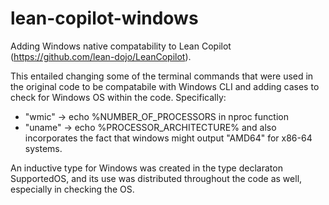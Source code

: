 # lean-copilot-windows
Adding Windows native compatability to Lean Copilot (https://github.com/lean-dojo/LeanCopilot).

This entailed changing some of the terminal commands that were used in the original code to be compatabile
with Windows CLI and adding cases to check for Windows OS within the code. 
Specifically:
- "wmic" -> echo %NUMBER_OF_PROCESSORS in nproc function
- "uname" -> echo %PROCESSOR_ARCHITECTURE% and also incorporates the fact that windows might output "AMD64" for x86-64 systems.
  
An inductive type for Windows was created in the type declaraton SupportedOS, and 
its use was distributed throughout the code as well, especially in checking the OS.
